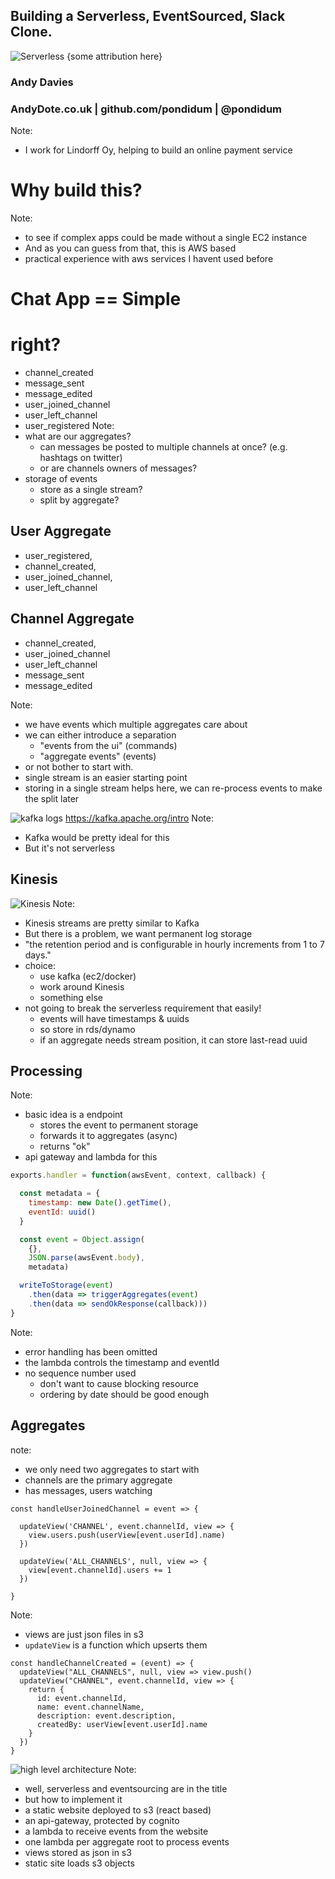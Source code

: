 ## Building a Serverless, EventSourced, Slack Clone.
![Serverless](img/serverless.png)
{some attribution here}<!-- .element: class="image-attribution"-->




### Andy Davies
### AndyDote.co.uk | github.com/pondidum | @pondidum
Note:
* I work for Lindorff Oy,  helping to build an online payment service



# Why build this?
Note:
* to see if complex apps could be made without a single EC2 instance
* And as you can guess from that, this is AWS based
* practical experience with aws services I havent used before



# Chat App ==  Simple
# right? <!-- .element: class="fragment" -->



* channel_created
* message_sent
* message_edited
* user_joined_channel
* user_left_channel
* user_registered
Note:
* what are our aggregates?
  * can messages be posted to multiple channels at once? (e.g. hashtags on twitter)
  * or are channels owners of messages?
* storage of events
  * store as a single stream?
  * split by aggregate?



## User Aggregate
* user_registered,
* channel_created,
* user_joined_channel,
* user_left_channel

## Channel Aggregate
* channel_created,
* user_joined_channel
* user_left_channel
* message_sent
* message_edited

Note:
* we have events which multiple aggregates care about
* we can either introduce a separation
  * "events from the ui" (commands)
  * "aggregate events" (events)
* or not bother to start with.
* single stream is an easier starting point
* storing in a single stream helps here, we can re-process events to make the split later



![kafka logs](img/log_consumer.png)
https://kafka.apache.org/intro <!-- .element: class="image-attribution"-->
Note:
* Kafka would be pretty ideal for this
* But it's not serverless



## Kinesis
![Kinesis](img/AWS-Summit_recap_KinesisStreams.png)
Note:
* Kinesis streams are pretty similar to Kafka
* But there is a problem, we want permanent log storage
* "the retention period and is configurable in hourly increments from 1 to 7 days."
* choice:
  * use kafka (ec2/docker)
  * work around Kinesis
  * something else
* not going to break the serverless requirement that easily!
  * events will have timestamps & uuids
  * so store in rds/dynamo
  * if an aggregate needs stream position, it can store last-read uuid



## Processing
Note:
* basic idea is a endpoint
  * stores the event to permanent storage
  * forwards it to aggregates (async)
  * returns "ok"
* api gateway and lambda for this



```javascript
exports.handler = function(awsEvent, context, callback) {

  const metadata = {
    timestamp: new Date().getTime(),
    eventId: uuid()
  }

  const event = Object.assign(
    {},
    JSON.parse(awsEvent.body),
    metadata)

  writeToStorage(event)
    .then(data => triggerAggregates(event)
    .then(data => sendOkResponse(callback)))
}
```
Note:
* error handling has been omitted
* the lambda controls the timestamp and eventId
* no sequence number used
  * don't want to cause blocking resource
  * ordering by date should be good enough



## Aggregates
note:
* we only need two aggregates to start with
* channels are the primary aggregate
* has messages, users watching



```
const handleUserJoinedChannel = event => {

  updateView('CHANNEL', event.channelId, view => {
    view.users.push(userView[event.userId].name)
  })

  updateView('ALL_CHANNELS', null, view => {
    view[event.channelId].users += 1
  })

}
```
Note:
* views are just json files in s3
* `updateView` is a function which upserts them



```
const handleChannelCreated = (event) => {
  updateView("ALL_CHANNELS", null, view => view.push()
  updateView("CHANNEL", event.channelId, view => {
    return {
      id: event.channelId,
      name: event.channelName,
      description: event.description,
      createdBy: userView[event.userId].name
    }
  })
}
```




![high level architecture](img/crowbar-architecture.png)
Note:
* well, serverless and eventsourcing are in the title
* but how to implement it
* a static website deployed to s3 (react based)
* an api-gateway, protected by cognito
* a lambda to receive events from the website
* one lambda per aggregate root to process events
* views stored as json in s3
* static site loads s3 objects
